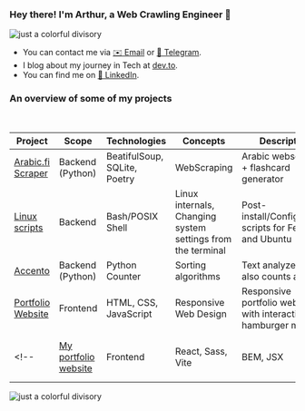 ### Hey there! I'm Arthur, a Web Crawling Engineer 🐍

![just a colorful divisory](https://i.imgur.com/waxVImv.png)

- You can contact me via [✉️ Email](mailto:arthurnunesc@proton.me) or [💬 Telegram](https://t.me/arthurnunesc).
- I blog about my journey in Tech at [dev.to](https://dev.to/arthurnunesc).
- You can find me on [💼 LinkedIn](https://www.linkedin.com/in/arthurnunesc).

### An overview of some of my projects

<br>

| Project | Scope | Technologies | Concepts | Description | Status |
| ------- | ----- | ------------ | -------- | ----------- | ------ |
| [Arabic.fi Scraper](https://github.com/arthurnunesc/arabicfi-scraper) | Backend (Python) | BeatifulSoup, SQLite, Poetry | WebScraping | Arabic webscraper + flashcard generator | On development |
| [Linux scripts](https://github.com/arthurnunesc/linux-scripts) | Backend | Bash/POSIX Shell | Linux internals, Changing system settings from the terminal | Post-install/Configuration scripts for Fedora and Ubuntu | Refactoring |
| [Accento](https://github.com/arthurnunesc/accento) | Backend (Python) | Python Counter | Sorting algorithms | Text analyzer that also counts accents | On development |
| [Portfolio Website](https://github.com/arthurnunesc/arthurnunesc.github.io) | Frontend | HTML, CSS, JavaScript | Responsive Web Design | Responsive portfolio website with interactive hamburger menu | Done |
<!-- | [My portfolio website](https://github.com/arthurnunesc/arthurnunesc-portfolio-website) | Frontend | React, Sass, Vite | BEM, JSX | Portfolio Website to index my projects | On development | -->

![just a colorful divisory](https://i.imgur.com/waxVImv.png)
